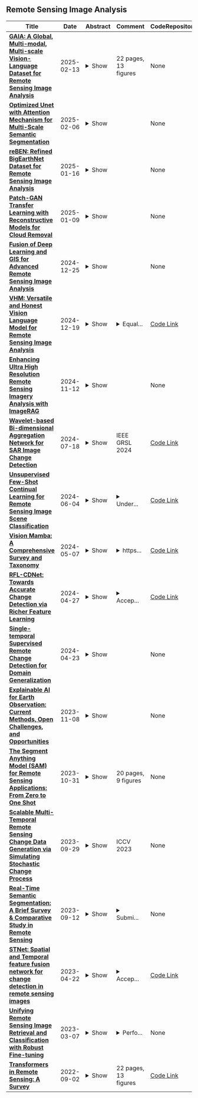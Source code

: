 ## Remote Sensing Image Analysis

| **Title** | **Date** | **Abstract** | **Comment** | **CodeRepository** |
| --- | --- | --- | --- | --- |
| **[GAIA: A Global, Multi-modal, Multi-scale Vision-Language Dataset for Remote Sensing Image Analysis](http://arxiv.org/abs/2502.09598v1)** | 2025-02-13 | <details><summary>Show</summary><p>The continuous operation of Earth-orbiting satellites generates vast and ever-growing archives of Remote Sensing (RS) images. Natural language presents an intuitive interface for accessing, querying, and interpreting the data from such archives. However, existing Vision-Language Models (VLMs) are predominantly trained on web-scraped, noisy image-text data, exhibiting limited exposure to the specialized domain of RS. This deficiency results in poor performance on RS-specific tasks, as commonly used datasets often lack detailed, scientifically accurate textual descriptions and instead emphasize solely on attributes like date and location. To bridge this critical gap, we introduce GAIA, a novel dataset designed for multi-scale, multi-sensor, and multi-modal RS image analysis. GAIA comprises of 205,150 meticulously curated RS image-text pairs, representing a diverse range of RS modalities associated to different spatial resolutions. Unlike existing vision-language datasets in RS, GAIA specifically focuses on capturing a diverse range of RS applications, providing unique information about environmental changes, natural disasters, and various other dynamic phenomena. The dataset provides a spatially and temporally balanced distribution, spanning across the globe, covering the last 25 years with a balanced temporal distribution of observations. GAIA's construction involved a two-stage process: (1) targeted web-scraping of images and accompanying text from reputable RS-related sources, and (2) generation of five high-quality, scientifically grounded synthetic captions for each image using carefully crafted prompts that leverage the advanced vision-language capabilities of GPT-4o. Our extensive experiments, including fine-tuning of CLIP and BLIP2 models, demonstrate that GAIA significantly improves performance on RS image classification, cross-modal retrieval and image captioning tasks.</p></details> | 22 pages, 13 figures | None |
| **[Optimized Unet with Attention Mechanism for Multi-Scale Semantic Segmentation](http://arxiv.org/abs/2502.03813v1)** | 2025-02-06 | <details><summary>Show</summary><p>Semantic segmentation is one of the core tasks in the field of computer vision, and its goal is to accurately classify each pixel in an image. The traditional Unet model achieves efficient feature extraction and fusion through an encoder-decoder structure, but it still has certain limitations when dealing with complex backgrounds, long-distance dependencies, and multi-scale targets. To this end, this paper proposes an improved Unet model combined with an attention mechanism, introduces channel attention and spatial attention modules, enhances the model's ability to focus on important features, and optimizes skip connections through a multi-scale feature fusion strategy, thereby improving the combination of global semantic information and fine-grained features. The experiment is based on the Cityscapes dataset and compared with classic models such as FCN, SegNet, DeepLabv3+, and PSPNet. The improved model performs well in terms of mIoU and pixel accuracy (PA), reaching 76.5% and 95.3% respectively. The experimental results verify the superiority of this method in dealing with complex scenes and blurred target boundaries. In addition, this paper discusses the potential of the improved model in practical applications and future expansion directions, indicating that it has broad application value in fields such as autonomous driving, remote sensing image analysis, and medical image processing.</p></details> |  | None |
| **[reBEN: Refined BigEarthNet Dataset for Remote Sensing Image Analysis](http://arxiv.org/abs/2407.03653v3)** | 2025-01-16 | <details><summary>Show</summary><p>This paper presents refined BigEarthNet (reBEN) that is a large-scale, multi-modal remote sensing dataset constructed to support deep learning (DL) studies for remote sensing image analysis. The reBEN dataset consists of 549,488 pairs of Sentinel-1 and Sentinel-2 image patches. To construct reBEN, we initially consider the Sentinel-1 and Sentinel-2 tiles used to construct the BigEarthNet dataset and then divide them into patches of size 1200 m x 1200 m. We apply atmospheric correction to the Sentinel-2 patches using the latest version of the sen2cor tool, resulting in higher-quality patches compared to those present in BigEarthNet. Each patch is then associated with a pixel-level reference map and scene-level multi-labels. This makes reBEN suitable for pixel- and scene-based learning tasks. The labels are derived from the most recent CORINE Land Cover (CLC) map of 2018 by utilizing the 19-class nomenclature as in BigEarthNet. The use of the most recent CLC map results in overcoming the label noise present in BigEarthNet. Furthermore, we introduce a new geographical-based split assignment algorithm that significantly reduces the spatial correlation among the train, validation, and test sets with respect to those present in BigEarthNet. This increases the reliability of the evaluation of DL models. To minimize the DL model training time, we introduce software tools that convert the reBEN dataset into a DL-optimized data format. In our experiments, we show the potential of reBEN for multi-modal multi-label image classification problems by considering several state-of-the-art DL models. The pre-trained model weights, associated code, and complete dataset are available at https://bigearth.net.</p></details> |  | None |
| **[Patch-GAN Transfer Learning with Reconstructive Models for Cloud Removal](http://arxiv.org/abs/2501.05265v1)** | 2025-01-09 | <details><summary>Show</summary><p>Cloud removal plays a crucial role in enhancing remote sensing image analysis, yet accurately reconstructing cloud-obscured regions remains a significant challenge. Recent advancements in generative models have made the generation of realistic images increasingly accessible, offering new opportunities for this task. Given the conceptual alignment between image generation and cloud removal tasks, generative models present a promising approach for addressing cloud removal in remote sensing. In this work, we propose a deep transfer learning approach built on a generative adversarial network (GAN) framework to explore the potential of the novel masked autoencoder (MAE) image reconstruction model in cloud removal. Due to the complexity of remote sensing imagery, we further propose using a patch-wise discriminator to determine whether each patch of the image is real or not. The proposed reconstructive transfer learning approach demonstrates significant improvements in cloud removal performance compared to other GAN-based methods. Additionally, whilst direct comparisons with some of the state-of-the-art cloud removal techniques are limited due to unclear details regarding their train/test data splits, the proposed model achieves competitive results based on available benchmarks.</p></details> |  | None |
| **[Fusion of Deep Learning and GIS for Advanced Remote Sensing Image Analysis](http://arxiv.org/abs/2412.19856v1)** | 2024-12-25 | <details><summary>Show</summary><p>This paper presents an innovative framework for remote sensing image analysis by fusing deep learning techniques, specifically Convolutional Neural Networks (CNNs) and Long Short-Term Memory (LSTM) networks, with Geographic Information Systems (GIS). The primary objective is to enhance the accuracy and efficiency of spatial data analysis by overcoming challenges associated with high dimensionality, complex patterns, and temporal data processing. We implemented optimization algorithms, namely Particle Swarm Optimization (PSO) and Genetic Algorithms (GA), to fine-tune model parameters, resulting in improved performance metrics. Our findings reveal a significant increase in classification accuracy from 78% to 92% and a reduction in prediction error from 12% to 6% after optimization. Additionally, the temporal accuracy of the models improved from 75% to 88%, showcasing the frameworks capability to monitor dynamic changes effectively. The integration of GIS not only enriched the spatial analysis but also facilitated a deeper understanding of the relationships between geographical features. This research demonstrates that combining advanced deep learning methods with GIS and optimization strategies can significantly advance remote sensing applications, paving the way for future developments in environmental monitoring, urban planning, and resource management.</p></details> |  | None |
| **[VHM: Versatile and Honest Vision Language Model for Remote Sensing Image Analysis](http://arxiv.org/abs/2403.20213v4)** | 2024-12-19 | <details><summary>Show</summary><p>This paper develops a Versatile and Honest vision language Model (VHM) for remote sensing image analysis. VHM is built on a large-scale remote sensing image-text dataset with rich-content captions (VersaD), and an honest instruction dataset comprising both factual and deceptive questions (HnstD). Unlike prevailing remote sensing image-text datasets, in which image captions focus on a few prominent objects and their relationships, VersaD captions provide detailed information about image properties, object attributes, and the overall scene. This comprehensive captioning enables VHM to thoroughly understand remote sensing images and perform diverse remote sensing tasks. Moreover, different from existing remote sensing instruction datasets that only include factual questions, HnstD contains additional deceptive questions stemming from the non-existence of objects. This feature prevents VHM from producing affirmative answers to nonsense queries, thereby ensuring its honesty. In our experiments, VHM significantly outperforms various vision language models on common tasks of scene classification, visual question answering, and visual grounding. Additionally, VHM achieves competent performance on several unexplored tasks, such as building vectorizing, multi-label classification and honest question answering. We will release the code, data and model weights at https://github.com/opendatalab/VHM .</p></details> | <details><summary>Equal...</summary><p>Equal contribution: Chao Pang, Xingxing Weng, Jiang Wu; Corresponding author: Gui-Song Xia, Conghui He</p></details> | [Code Link](https://github.com/opendatalab/VHM) |
| **[Enhancing Ultra High Resolution Remote Sensing Imagery Analysis with ImageRAG](http://arxiv.org/abs/2411.07688v1)** | 2024-11-12 | <details><summary>Show</summary><p>Ultra High Resolution (UHR) remote sensing imagery (RSI) (e.g. 100,000 $\times$ 100,000 pixels or more) poses a significant challenge for current Remote Sensing Multimodal Large Language Models (RSMLLMs). If choose to resize the UHR image to standard input image size, the extensive spatial and contextual information that UHR images contain will be neglected. Otherwise, the original size of these images often exceeds the token limits of standard RSMLLMs, making it difficult to process the entire image and capture long-range dependencies to answer the query based on the abundant visual context. In this paper, we introduce ImageRAG for RS, a training-free framework to address the complexities of analyzing UHR remote sensing imagery. By transforming UHR remote sensing image analysis task to image's long context selection task, we design an innovative image contextual retrieval mechanism based on the Retrieval-Augmented Generation (RAG) technique, denoted as ImageRAG. ImageRAG's core innovation lies in its ability to selectively retrieve and focus on the most relevant portions of the UHR image as visual contexts that pertain to a given query. Fast path and slow path are proposed in this framework to handle this task efficiently and effectively. ImageRAG allows RSMLLMs to manage extensive context and spatial information from UHR RSI, ensuring the analysis is both accurate and efficient.</p></details> |  | None |
| **[Wavelet-based Bi-dimensional Aggregation Network for SAR Image Change Detection](http://arxiv.org/abs/2407.13151v1)** | 2024-07-18 | <details><summary>Show</summary><p>Synthetic aperture radar (SAR) image change detection is critical in remote sensing image analysis. Recently, the attention mechanism has been widely used in change detection tasks. However, existing attention mechanisms often employ down-sampling operations such as average pooling on the Key and Value components to enhance computational efficiency. These irreversible operations result in the loss of high-frequency components and other important information. To address this limitation, we develop Wavelet-based Bi-dimensional Aggregation Network (WBANet) for SAR image change detection. We design a wavelet-based self-attention block that includes discrete wavelet transform and inverse discrete wavelet transform operations on Key and Value components. Hence, the feature undergoes downsampling without any loss of information, while simultaneously enhancing local contextual awareness through an expanded receptive field. Additionally, we have incorporated a bi-dimensional aggregation module that boosts the non-linear representation capability by merging spatial and channel information via broadcast mechanism. Experimental results on three SAR datasets demonstrate that our WBANet significantly outperforms contemporary state-of-the-art methods. Specifically, our WBANet achieves 98.33\%, 96.65\%, and 96.62\% of percentage of correct classification (PCC) on the respective datasets, highlighting its superior performance. Source codes are available at \url{https://github.com/summitgao/WBANet}.</p></details> | IEEE GRSL 2024 | [Code Link](https://github.com/summitgao/WBANet) |
| **[Unsupervised Few-Shot Continual Learning for Remote Sensing Image Scene Classification](http://arxiv.org/abs/2406.18574v1)** | 2024-06-04 | <details><summary>Show</summary><p>A continual learning (CL) model is desired for remote sensing image analysis because of varying camera parameters, spectral ranges, resolutions, etc. There exist some recent initiatives to develop CL techniques in this domain but they still depend on massive labelled samples which do not fully fit remote sensing applications because ground truths are often obtained via field-based surveys. This paper addresses this problem with a proposal of unsupervised flat-wide learning approach (UNISA) for unsupervised few-shot continual learning approaches of remote sensing image scene classifications which do not depend on any labelled samples for its model updates. UNISA is developed from the idea of prototype scattering and positive sampling for learning representations while the catastrophic forgetting problem is tackled with the flat-wide learning approach combined with a ball generator to address the data scarcity problem. Our numerical study with remote sensing image scene datasets and a hyperspectral dataset confirms the advantages of our solution. Source codes of UNISA are shared publicly in \url{https://github.com/anwarmaxsum/UNISA} to allow convenient future studies and reproductions of our numerical results.</p></details> | <details><summary>Under...</summary><p>Under Review for Publication in IEEE TGRS</p></details> | [Code Link](https://github.com/anwarmaxsum/UNISA) |
| **[Vision Mamba: A Comprehensive Survey and Taxonomy](http://arxiv.org/abs/2405.04404v1)** | 2024-05-07 | <details><summary>Show</summary><p>State Space Model (SSM) is a mathematical model used to describe and analyze the behavior of dynamic systems. This model has witnessed numerous applications in several fields, including control theory, signal processing, economics and machine learning. In the field of deep learning, state space models are used to process sequence data, such as time series analysis, natural language processing (NLP) and video understanding. By mapping sequence data to state space, long-term dependencies in the data can be better captured. In particular, modern SSMs have shown strong representational capabilities in NLP, especially in long sequence modeling, while maintaining linear time complexity. Notably, based on the latest state-space models, Mamba merges time-varying parameters into SSMs and formulates a hardware-aware algorithm for efficient training and inference. Given its impressive efficiency and strong long-range dependency modeling capability, Mamba is expected to become a new AI architecture that may outperform Transformer. Recently, a number of works have attempted to study the potential of Mamba in various fields, such as general vision, multi-modal, medical image analysis and remote sensing image analysis, by extending Mamba from natural language domain to visual domain. To fully understand Mamba in the visual domain, we conduct a comprehensive survey and present a taxonomy study. This survey focuses on Mamba's application to a variety of visual tasks and data types, and discusses its predecessors, recent advances and far-reaching impact on a wide range of domains. Since Mamba is now on an upward trend, please actively notice us if you have new findings, and new progress on Mamba will be included in this survey in a timely manner and updated on the Mamba project at https://github.com/lx6c78/Vision-Mamba-A-Comprehensive-Survey-and-Taxonomy.</p></details> | <details><summary>https...</summary><p>https://github.com/lx6c78/Vision-Mamba-A-Comprehensive-Survey-and-Taxonomy</p></details> | [Code Link](https://github.com/lx6c78/Vision-Mamba-A-Comprehensive-Survey-and-Taxonomy) |
| **[RFL-CDNet: Towards Accurate Change Detection via Richer Feature Learning](http://arxiv.org/abs/2404.17765v1)** | 2024-04-27 | <details><summary>Show</summary><p>Change Detection is a crucial but extremely challenging task of remote sensing image analysis, and much progress has been made with the rapid development of deep learning. However, most existing deep learning-based change detection methods mainly focus on intricate feature extraction and multi-scale feature fusion, while ignoring the insufficient utilization of features in the intermediate stages, thus resulting in sub-optimal results. To this end, we propose a novel framework, named RFL-CDNet, that utilizes richer feature learning to boost change detection performance. Specifically, we first introduce deep multiple supervision to enhance intermediate representations, thus unleashing the potential of backbone feature extractor at each stage. Furthermore, we design the Coarse-To-Fine Guiding (C2FG) module and the Learnable Fusion (LF) module to further improve feature learning and obtain more discriminative feature representations. The C2FG module aims to seamlessly integrate the side prediction from the previous coarse-scale into the current fine-scale prediction in a coarse-to-fine manner, while LF module assumes that the contribution of each stage and each spatial location is independent, thus designing a learnable module to fuse multiple predictions. Experiments on several benchmark datasets show that our proposed RFL-CDNet achieves state-of-the-art performance on WHU cultivated land dataset and CDD dataset, and the second-best performance on WHU building dataset. The source code and models are publicly available at https://github.com/Hhaizee/RFL-CDNet.</p></details> | <details><summary>Accep...</summary><p>Accepted by PR, volume 153</p></details> | [Code Link](https://github.com/Hhaizee/RFL-CDNet) |
| **[Single-temporal Supervised Remote Change Detection for Domain Generalization](http://arxiv.org/abs/2404.11326v4)** | 2024-04-23 | <details><summary>Show</summary><p>Change detection is widely applied in remote sensing image analysis. Existing methods require training models separately for each dataset, which leads to poor domain generalization. Moreover, these methods rely heavily on large amounts of high-quality pair-labelled data for training, which is expensive and impractical. In this paper, we propose a multimodal contrastive learning (ChangeCLIP) based on visual-language pre-training for change detection domain generalization. Additionally, we propose a dynamic context optimization for prompt learning. Meanwhile, to address the data dependency issue of existing methods, we introduce a single-temporal and controllable AI-generated training strategy (SAIN). This allows us to train the model using a large number of single-temporal images without image pairs in the real world, achieving excellent generalization. Extensive experiments on series of real change detection datasets validate the superiority and strong generalization of ChangeCLIP, outperforming state-of-the-art change detection methods. Code will be available.</p></details> |  | None |
| **[Explainable AI for Earth Observation: Current Methods, Open Challenges, and Opportunities](http://arxiv.org/abs/2311.04491v1)** | 2023-11-08 | <details><summary>Show</summary><p>Deep learning has taken by storm all fields involved in data analysis, including remote sensing for Earth observation. However, despite significant advances in terms of performance, its lack of explainability and interpretability, inherent to neural networks in general since their inception, remains a major source of criticism. Hence it comes as no surprise that the expansion of deep learning methods in remote sensing is being accompanied by increasingly intensive efforts oriented towards addressing this drawback through the exploration of a wide spectrum of Explainable Artificial Intelligence techniques. This chapter, organized according to prominent Earth observation application fields, presents a panorama of the state-of-the-art in explainable remote sensing image analysis.</p></details> |  | None |
| **[The Segment Anything Model (SAM) for Remote Sensing Applications: From Zero to One Shot](http://arxiv.org/abs/2306.16623v2)** | 2023-10-31 | <details><summary>Show</summary><p>Segmentation is an essential step for remote sensing image processing. This study aims to advance the application of the Segment Anything Model (SAM), an innovative image segmentation model by Meta AI, in the field of remote sensing image analysis. SAM is known for its exceptional generalization capabilities and zero-shot learning, making it a promising approach to processing aerial and orbital images from diverse geographical contexts. Our exploration involved testing SAM across multi-scale datasets using various input prompts, such as bounding boxes, individual points, and text descriptors. To enhance the model's performance, we implemented a novel automated technique that combines a text-prompt-derived general example with one-shot training. This adjustment resulted in an improvement in accuracy, underscoring SAM's potential for deployment in remote sensing imagery and reducing the need for manual annotation. Despite the limitations encountered with lower spatial resolution images, SAM exhibits promising adaptability to remote sensing data analysis. We recommend future research to enhance the model's proficiency through integration with supplementary fine-tuning techniques and other networks. Furthermore, we provide the open-source code of our modifications on online repositories, encouraging further and broader adaptations of SAM to the remote sensing domain.</p></details> | 20 pages, 9 figures | None |
| **[Scalable Multi-Temporal Remote Sensing Change Data Generation via Simulating Stochastic Change Process](http://arxiv.org/abs/2309.17031v1)** | 2023-09-29 | <details><summary>Show</summary><p>Understanding the temporal dynamics of Earth's surface is a mission of multi-temporal remote sensing image analysis, significantly promoted by deep vision models with its fuel -- labeled multi-temporal images. However, collecting, preprocessing, and annotating multi-temporal remote sensing images at scale is non-trivial since it is expensive and knowledge-intensive. In this paper, we present a scalable multi-temporal remote sensing change data generator via generative modeling, which is cheap and automatic, alleviating these problems. Our main idea is to simulate a stochastic change process over time. We consider the stochastic change process as a probabilistic semantic state transition, namely generative probabilistic change model (GPCM), which decouples the complex simulation problem into two more trackable sub-problems, \ie, change event simulation and semantic change synthesis. To solve these two problems, we present the change generator (Changen), a GAN-based GPCM, enabling controllable object change data generation, including customizable object property, and change event. The extensive experiments suggest that our Changen has superior generation capability, and the change detectors with Changen pre-training exhibit excellent transferability to real-world change datasets.</p></details> | ICCV 2023 | None |
| **[Real-Time Semantic Segmentation: A Brief Survey & Comparative Study in Remote Sensing](http://arxiv.org/abs/2309.06047v1)** | 2023-09-12 | <details><summary>Show</summary><p>Real-time semantic segmentation of remote sensing imagery is a challenging task that requires a trade-off between effectiveness and efficiency. It has many applications including tracking forest fires, detecting changes in land use and land cover, crop health monitoring, and so on. With the success of efficient deep learning methods (i.e., efficient deep neural networks) for real-time semantic segmentation in computer vision, researchers have adopted these efficient deep neural networks in remote sensing image analysis. This paper begins with a summary of the fundamental compression methods for designing efficient deep neural networks and provides a brief but comprehensive survey, outlining the recent developments in real-time semantic segmentation of remote sensing imagery. We examine several seminal efficient deep learning methods, placing them in a taxonomy based on the network architecture design approach. Furthermore, we evaluate the quality and efficiency of some existing efficient deep neural networks on a publicly available remote sensing semantic segmentation benchmark dataset, the OpenEarthMap. The experimental results of an extensive comparative study demonstrate that most of the existing efficient deep neural networks have good segmentation quality, but they suffer low inference speed (i.e., high latency rate), which may limit their capability of deployment in real-time applications of remote sensing image segmentation. We provide some insights into the current trend and future research directions for real-time semantic segmentation of remote sensing imagery.</p></details> | <details><summary>Submi...</summary><p>Submitted to IEEE GRSM</p></details> | None |
| **[STNet: Spatial and Temporal feature fusion network for change detection in remote sensing images](http://arxiv.org/abs/2304.11422v1)** | 2023-04-22 | <details><summary>Show</summary><p>As an important task in remote sensing image analysis, remote sensing change detection (RSCD) aims to identify changes of interest in a region from spatially co-registered multi-temporal remote sensing images, so as to monitor the local development. Existing RSCD methods usually formulate RSCD as a binary classification task, representing changes of interest by merely feature concatenation or feature subtraction and recovering the spatial details via densely connected change representations, whose performances need further improvement. In this paper, we propose STNet, a RSCD network based on spatial and temporal feature fusions. Specifically, we design a temporal feature fusion (TFF) module to combine bi-temporal features using a cross-temporal gating mechanism for emphasizing changes of interest; a spatial feature fusion module is deployed to capture fine-grained information using a cross-scale attention mechanism for recovering the spatial details of change representations. Experimental results on three benchmark datasets for RSCD demonstrate that the proposed method achieves the state-of-the-art performance. Code is available at https://github.com/xwmaxwma/rschange.</p></details> | <details><summary>Accep...</summary><p>Accepted by ICME 2023</p></details> | [Code Link](https://github.com/xwmaxwma/rschange) |
| **[Unifying Remote Sensing Image Retrieval and Classification with Robust Fine-tuning](http://arxiv.org/abs/2102.13392v3)** | 2023-03-07 | <details><summary>Show</summary><p>Advances in high resolution remote sensing image analysis are currently hampered by the difficulty of gathering enough annotated data for training deep learning methods, giving rise to a variety of small datasets and associated dataset-specific methods. Moreover, typical tasks such as classification and retrieval lack a systematic evaluation on standard benchmarks and training datasets, which make it hard to identify durable and generalizable scientific contributions. We aim at unifying remote sensing image retrieval and classification with a new large-scale training and testing dataset, SF300, including both vertical and oblique aerial images and made available to the research community, and an associated fine-tuning method. We additionally propose a new adversarial fine-tuning method for global descriptors. We show that our framework systematically achieves a boost of retrieval and classification performance on nine different datasets compared to an ImageNet pretrained baseline, with currently no other method to compare to.</p></details> | <details><summary>Perfo...</summary><p>Performance margin with the proposed method is not statistically significant. Please refer to http://alegoria.ign.fr/en/SF300_dataset if you are interested in the dataset</p></details> | None |
| **[Transformers in Remote Sensing: A Survey](http://arxiv.org/abs/2209.01206v1)** | 2022-09-02 | <details><summary>Show</summary><p>Deep learning-based algorithms have seen a massive popularity in different areas of remote sensing image analysis over the past decade. Recently, transformers-based architectures, originally introduced in natural language processing, have pervaded computer vision field where the self-attention mechanism has been utilized as a replacement to the popular convolution operator for capturing long-range dependencies. Inspired by recent advances in computer vision, remote sensing community has also witnessed an increased exploration of vision transformers for a diverse set of tasks. Although a number of surveys have focused on transformers in computer vision in general, to the best of our knowledge we are the first to present a systematic review of recent advances based on transformers in remote sensing. Our survey covers more than 60 recent transformers-based methods for different remote sensing problems in sub-areas of remote sensing: very high-resolution (VHR), hyperspectral (HSI) and synthetic aperture radar (SAR) imagery. We conclude the survey by discussing different challenges and open issues of transformers in remote sensing. Additionally, we intend to frequently update and maintain the latest transformers in remote sensing papers with their respective code at: https://github.com/VIROBO-15/Transformer-in-Remote-Sensing</p></details> | 22 pages, 13 figures | [Code Link](https://github.com/VIROBO-15/Transformer-in-Remote-Sensing) |

